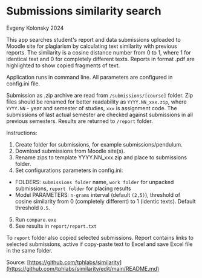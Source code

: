 # Submissions similarity search 

Evgeny Kolonsky 2024

This app searches student's report and data submissions uploaded to Moodle site for plagiarism by calculating text similarity with previous reports.
The similarity is a cosine distance number from 0 to 1, where 1 for identical text and 0 for completely different texts.
Reports in format .pdf are highlighted to show copied fragments of text.

Application runs in command line. All parameters are configured in config.ini file.

Submission as .zip archive are read from  `/submissions/[course]` folder. 
Zip files should be renamed for better readability as `YYYY.NN_xxx.zip`, where `YYYY.NN` - year and semester of studies, `xxx` is assignment code.
The submissions of last actual semester are checked against submissions in all previous semesters.
Results are returned to `/report` folder.

Instructions:
1. Create folder for submissions, for example submissions/pendulum.
1. Download submissions from Moodle site(s).
3. Rename zips to template YYYY.NN_xxx.zip and place to submissions folder.
4. Set configurations parameters in config.ini:
  - FOLDERS: `submissions folder` name, `work folder` for unpacked submissions, `report folder` for placing results
  - Model PARAMETERS: `n-grams` interval (default `(2,5)`), threshold of cosine similarity from 0 (completely different) to 1 (identic texts). Default threshold `0.5`.
5. Run `compare.exe`
6. See results in `report/report.txt`

To `report` folder also copied selected submissions. 
Report contains links to selected submissions, active if copy-paste text to Excel and save Excel file in the same folder. 


Source: [https://github.com/tphlabs/similarity](https://github.com/tphlabs/similarity/edit/main/README.md)   


